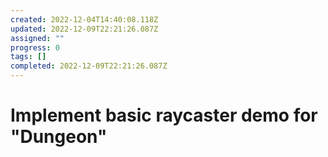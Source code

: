 ```yaml
---
created: 2022-12-04T14:40:08.118Z
updated: 2022-12-09T22:21:26.087Z
assigned: ""
progress: 0
tags: []
completed: 2022-12-09T22:21:26.087Z
---
```


# Implement basic raycaster demo for "Dungeon"
